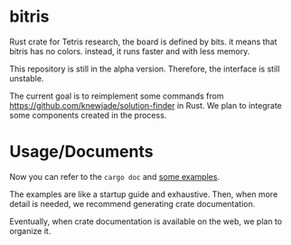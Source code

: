 # bitris

Rust crate for Tetris research, the board is defined by bits. it means that bitris has no colors. instead, it runs faster and with less memory.

This repository is still in the alpha version. Therefore, the interface is still unstable.

The current goal is to reimplement some commands from https://github.com/knewjade/solution-finder in Rust.
We plan to integrate some components created in the process.


# Usage/Documents

Now you can refer to the `cargo doc` and [some examples](examples).

The examples are like a startup guide and exhaustive.
Then, when more detail is needed, we recommend generating crate documentation.

Eventually, when crate documentation is available on the web, we plan to organize it.
